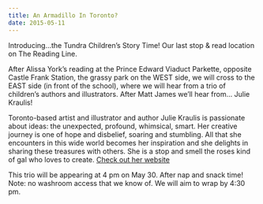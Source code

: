 ```yaml
---
title: An Armadillo In Toronto?
date: 2015-05-11
---
```


Introducing…the Tundra Children’s Story Time! Our last stop & read location on The Reading Line.

After Alissa York’s reading at the Prince Edward Viaduct Parkette, opposite Castle Frank Station, the grassy park on the WEST side, we will cross to the EAST side (in front of the school), where we will hear from a trio of children’s authors and illustrators. After Matt James we’ll hear from… Julie Kraulis!

Toronto-based artist and illustrator and author Julie Kraulis is passionate about ideas: the unexpected, profound, whimsical, smart. Her creative journey is one of hope and disbelief, soaring and stumbling. All that she encounters in this wide world becomes her inspiration and she delights in sharing these treasures with others. She is a stop and smell the roses kind of gal who loves to create. [Check out her website](http://juliekraulis.com)

This trio will be appearing at 4 pm on May 30. After nap and snack time! Note: no washroom access that we know of. We will aim to wrap by 4:30 pm.
